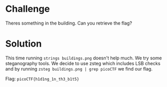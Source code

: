 # Challenge
Theres something in the building. Can you retrieve the flag?

# Solution
This time running `strings buildings.png` doesn't help much. We try some steganography tools. We decide to use zsteg which includes LSB checks and by running `zsteg buildings.png | grep picoCTF` we find our flag.

Flag: `picoCTF{h1d1ng_1n_th3_b1t5}`